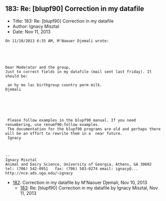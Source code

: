 ## 183: Re: [blupf90] Correction in my datafile

- Title: 183: Re: [blupf90] Correction in my datafile
- Author: Ignacy Misztal
- Date: Nov 11, 2013

```
On 11/10/2013 6:35 AM, M'Naouer Djemali wrote:

   


 
Dear Moderator and the group,
Just to correct fields in my datafile (mail sent last friday). It should be:
 
 an hy mo lac birthgroup country perm milk.
Djemali

 




 Please follow examples in the blupf90 manual. If you need renumbering, use renumf90;follow examples.
 The documentation for the blupf90 programs are old and perhaps there will be an effort to rewrite them in a  near future.
 Ignacy



-- 
Ignacy Misztal
Animal and Dairy Science, University of Georgia, Athens, GA 30602
tel: (706) 542-0951   fax: (706) 583-0274 email: ignacy@...   
http://nce.ads.uga.edu/~ignacy
```

- [182](0182.md): Correction in my datafile by M'Naouer Djemali, Nov 10, 2013
    - [183](0183.md): Re: [blupf90] Correction in my datafile by Ignacy Misztal, Nov 11, 2013

